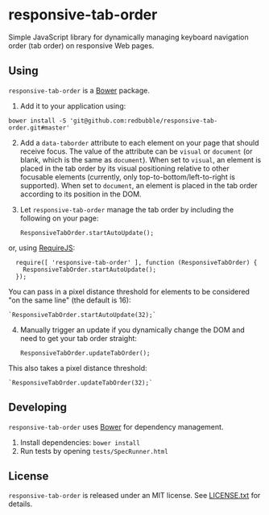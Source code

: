 # responsive-tab-order

Simple JavaScript library for dynamically managing keyboard navigation order (tab order) on responsive Web pages.


## Using

`responsive-tab-order` is a [Bower](http://bower.io) package.

1. Add it to your application using:

  `bower install -S 'git@github.com:redbubble/responsive-tab-order.git#master'`

2. Add a `data-taborder` attribute to each element on your page that should receive focus. The value of the attribute can be `visual` or `document` (or blank, which is the same as `document`). When set to `visual`, an element is placed in the tab order by its visual positioning relative to other focusable elements (currently, only top-to-bottom/left-to-right is supported). When set to `document`, an element is placed in the tab order according to its position in the DOM.

3. Let `responsive-tab-order` manage the tab order by including the following on your page:

    `ResponsiveTabOrder.startAutoUpdate();`
  
  or, using [RequireJS](http://requirejs.org):
  
      require([ 'responsive-tab-order' ], function (ResponsiveTabOrder) {
        ResponsiveTabOrder.startAutoUpdate();
      });

  You can pass in a pixel distance threshold for elements to be considered "on the same line" (the default is 16):
  
    `ResponsiveTabOrder.startAutoUpdate(32);`

4. Manually trigger an update if you dynamically change the DOM and need to get your tab order straight:

    `ResponsiveTabOrder.updateTabOrder();`

  This also takes a pixel distance threshold:
  
    `ResponsiveTabOrder.updateTabOrder(32);`


## Developing

`responsive-tab-order` uses [Bower](http://bower.io) for dependency management.

1. Install dependencies: `bower install`
2. Run tests by opening `tests/SpecRunner.html`


## License

`responsive-tab-order` is released under an MIT license. See [LICENSE.txt](//github.com/redbubble/responsive-tab-order/blob/master/LICENSE.txt) for details.
